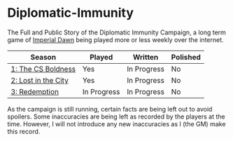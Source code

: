 # Diplomatic-Immunity
The Full and Public Story of the Diplomatic Immunity Campaign, a long term game of [Imperial Dawn](https://imperialdawn.com/#!/) being played more or less weekly over the internet.

Season | Played | Written | Polished
-------|----------|---------|----------
[1: The CS Boldness](https://github.com/misterwalter/Diplomatic-Immunity/blob/master/1_CS_Boldness.md)| Yes | In Progress | No
[2: Lost in the City](https://github.com/misterwalter/Diplomatic-Immunity/blob/master/2_Lost_in_the_City.md)| Yes | In Progress | No
[3: Redemption](https://github.com/misterwalter/Diplomatic-Immunity/blob/master/3_Redemption.md)| In Progress | In Progress | No

As the campaign is still running, certain facts are being left out to avoid spoilers. Some inaccuracies are being left as recorded by the players at the time. However, I will not introduce any new inaccuracies as I (the GM) make this record.
